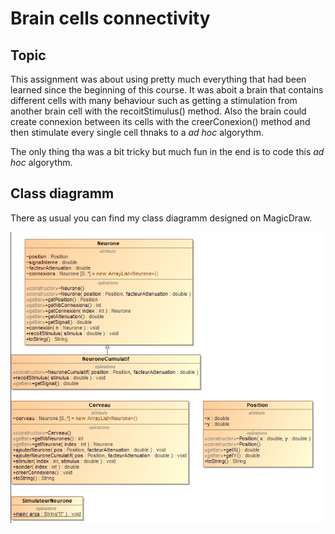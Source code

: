 # Brain cells connectivity

## Topic

This assignment was about using pretty much everything that had been learned since the beginning of this course.
It was aboit a brain that contains different cells with many behaviour such as getting a stimulation from another brain cell with the recoitStimulus() method.
Also the brain could create connexion between its cells with the creerConexion() method and then stimulate every single cell thnaks to a *ad hoc* algorythm.

The only thing tha was a bit tricky but much fun in the end is to code this *ad hoc* algorythm.

## Class diagramm

There as usual you can find my class diagramm designed on MagicDraw.

![alt text](brain_model.png "douze")